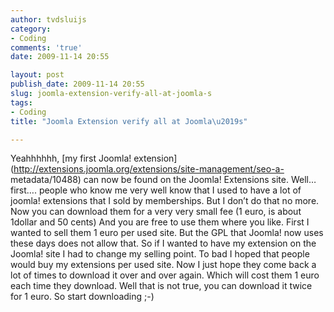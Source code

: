 ```yaml
---
author: tvdsluijs
category:
- Coding
comments: 'true'
date: 2009-11-14 20:55

layout: post
publish_date: 2009-11-14 20:55
slug: joomla-extension-verify-all-at-joomla-s
tags:
- Coding
title: "Joomla Extension verify all at Joomla\u2019s"

---
```

Yeahhhhhh, [my first Joomla!
extension](http://extensions.joomla.org/extensions/site-management/seo-a-
metadata/10488) can now be found on the Joomla! Extensions site. Well… first….
people who know me very well know that I used to have a lot of joomla!
extensions that I sold by memberships. But I don’t do that no more. Now you
can download them for a very very small fee (1 euro, is about 1dollar and 50
cents) And you are free to use them where you like. First I wanted to sell
them 1 euro per used site. But the GPL that Joomla! now uses these days does
not allow that. So if I wanted to have my extension on the Joomla! site I had
to change my selling point. To bad I hoped that people would buy my extensions
per used site. Now I just hope they come back a lot of times to download it
over and over again. Which will cost them 1 euro each time they download. Well
that is not true, you can download it twice for 1 euro. So start downloading
;-)

